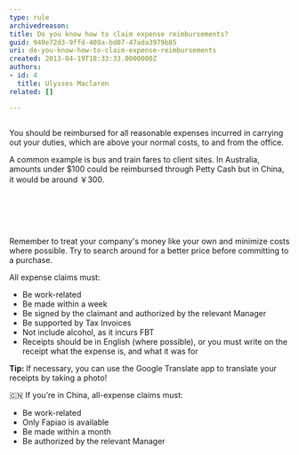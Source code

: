 ```yaml
---
type: rule
archivedreason: 
title: Do you know how to claim expense reimbursements?
guid: 949e72d3-9ffd-409a-bd07-47ada3979b85
uri: do-you-know-how-to-claim-expense-reimbursements
created: 2013-04-19T18:33:33.0000000Z
authors:
- id: 4
  title: Ulysses Maclaren
related: []

---
```



<img src="/PublishingImages/expense-reimbursement.png" alt="" />
<p>​You should be reimbursed for all reasonable expenses incurred in carrying out your duties, which are above your normal costs, to and from the office.</p><p>A common example is bus and train fares to client sites. In Australia, amounts under $100 could be reimbursed through Petty Cash but in China, it would be around ￥300.&#160;​</p><p><br></p>
<br><excerpt class='endintro'></excerpt><br>
<p>Remember to treat your company's money like your own and minimize costs where possible. Try to search around for a better price before committing to a purchase.</p><p>All expense claims must&#58;</p><ul><li>Be work-related</li><li>Be made within a week</li><li>Be signed by the claimant and authorized by the relevant Manager</li><li>Be supported by Tax Invoices</li><li>Not include alcohol, as it incurs FBT<br></li><li>Receipts&#160;should&#160;be in&#160;English (where possible),&#160;or you must write on the receipt what the&#160;expense is,&#160;and​ what it was for<br></li></ul><p class="ssw15-rteElement-GreyBox"> 
   <b>Tip&#58; </b>If necessary,&#160;you can use the Google Translate app to translate your receipts by taking a photo!&#160;&#160;<br></p><div class="greyBox">
​&#127464;&#127475; If you’re in China, all-expense claims must&#58;​<ul><li>Be work-related</li><li><span style="background-color&#58;initial;">Only Fapiao is available</span></li><li><span style="background-color&#58;initial;">Be made within a month</span></li><li><span style="background-color&#58;initial;">Be authorized by the relevant Manager​</span></li></ul></div>​<br>



